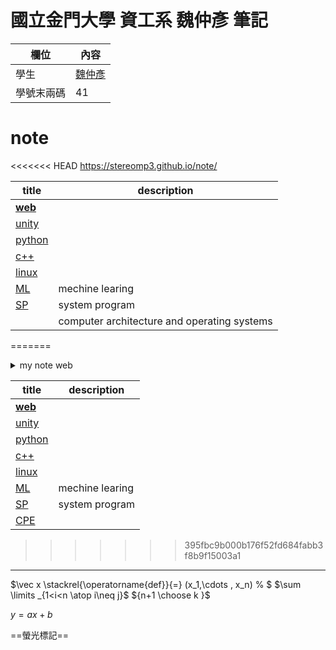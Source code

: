 # **國立金門大學 資工系 魏仲彥 筆記**


欄位 | 內容
-----|--------
學生|[魏仲彥](https://stereomp3.github.io/wp109b/homework/MyWeb8.0/MyWeb.html)
學號末兩碼| 41



# note

<<<<<<< HEAD
https://stereomp3.github.io/note/

| title                  | description                                 |
| ---------------------- | ------------------------------------------- |
| [**web**](./web)       |                                             |
| [unity](./unity)       |                                             |
| [python](./python)     |                                             |
| [c++](./c++)           |                                             |
| [linux](./linux)       |                                             |
| [ML](./MechineLearing) | mechine learing                             |
| [SP](./sp)             | system program                              |
|                        | computer architecture and operating systems |
=======
<details><summary> my note web</summary>https://stereomp3.github.io/note/</details>

| title                  | description     |
| ---------------------- | --------------- |
| [**web**](./web)       |                 |
| [unity](./unity)       |                 |
| [python](./python)     |                 |
| [c++](./c++)           |                 |
| [linux](./linux)       |                 |
| [ML](./MechineLearing) | mechine learing |
| [SP](./sp)             | system program  |
| [CPE](./CPE)           |                 |
>>>>>>> 395fbc9b000b176f52fd684fabb3f8b9f15003a1



<hr>


$\vec x \stackrel{\operatorname{def}}{=} (x_1,\cdots , x_n) % $
$\sum \limits _{1<i<n \atop i\neq j}$
${n+1 \choose k }$



 ${y=ax+b}$

==螢光標記==
